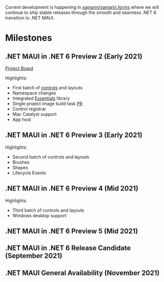 Current development is happening in [xamarin/xamarin.forms](https://github.com/xamarin/xamarin.forms) where we will continue to ship stable releases through the smooth and seamless .NET 6 transition to .NET MAUI.

# Milestones

## **.NET MAUI in .NET 6 Preview 2 (Early 2021)**

[Project Board](https://github.com/xamarin/Xamarin.Forms/projects/85)

Highlights:
* First batch of [controls](https://github.com/xamarin/Xamarin.Forms/projects/85?card_filter_query=label%3Ahandlers) and layouts
* Namespace changes
* Integrated [Essentials](https://docs.microsoft.com/en-us/xamarin/essentials/) library
* Single project image build task [PR](https://github.com/xamarin/Xamarin.Forms/pull/13784)
* Control registrar
* Mac Catalyst support
* App host

## **.NET MAUI in .NET 6 Preview 3 (Early 2021)**

Highlights:
* Second batch of controls and layouts
* Brushes
* Shapes
* Lifecycle Events


## **.NET MAUI in .NET 6 Preview 4 (Mid 2021)**

Highlights:
* Third batch of controls and layouts
* Windows desktop support

## **.NET MAUI in .NET 6 Preview 5 (Mid 2021)**

## **.NET MAUI in .NET 6 Release Candidate (September 2021)**

## **.NET MAUI General Availability (November 2021)**

